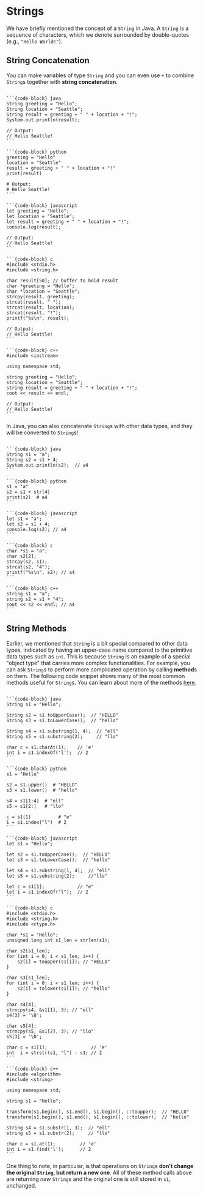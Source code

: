 # <i class="fas fa-book fa-fw"></i> Strings

We have briefly mentioned the concept of a `String` in Java. A `String` is a sequence of characters, which we denote surrounded by double-quotes (e.g., `"Hello World!"`).

## String Concatenation

You can make variables of type `String` and you can even use `+` to combine `String`s together with **string concatenation**.

````{tab-set-code}

```{code-block} java
String greeting = "Hello";
String location = "Seattle";
String result = greeting + " " + location + "!";
System.out.println(result);

// Output:
// Hello Seattle!
```

```{code-block} python
greeting = "Hello"
location = "Seattle"
result = greeting + " " + location + "!"
print(result)

# Output:
# Hello Seattle!
```

```{code-block} javascript
let greeting = "Hello";
let location = "Seattle";
let result = greeting + " " + location + "!";
console.log(result);

// Output:
// Hello Seattle!
```

```{code-block} c
#include <stdio.h>
#include <string.h>

char result[50]; // buffer to hold result
char *greeting = "Hello";
char *location = "Seattle";
strcpy(result, greeting);
strcat(result, " ");
strcat(result, location);
strcat(result, "!");
printf("%s\n", result);

// Output:
// Hello Seattle!
```

```{code-block} c++
#include <iostream>

using namespace std;

string greeting = "Hello";
string location = "Seattle";
string result = greeting + " " + location + "!";
cout << result << endl;

// Output:
// Hello Seattle!
```
````

In Java, you can also concatenate `String`s with other data types, and they will be converted to `String`s!

````{tab-set-code}

```{code-block} java
String s1 = "a";
String s2 = s1 + 4;
System.out.println(s2);  // a4
```

```{code-block} python
s1 = "a"
s2 = s1 + str(4)
print(s2)  # a4
```

```{code-block} javascript
let s1 = "a";
let s2 = s1 + 4;
console.log(s2); // a4
```

```{code-block} c
char *s1 = "a";
char s2[2];
strcpy(s2, s1);
strcat(s2, "4");
printf("%s\n", s2); // a4
```

```{code-block} c++
string s1 = "a";
string s2 = s1 + "4";
cout << s2 << endl; // a4
```
````

## String Methods

Earlier, we mentioned that `String` is a bit special compared to other data types, indicated by having an upper-case name compared to the primitive data types such as `int`. This is because `String` is an example of a special "object type" that carries more complex functionalities. For example, you can ask `String`s to perform more complicated operation by calling **method**s on them. The following code snippet shows many of the most common methods useful for `String`s. You can learn about more of the methods [here](https://docs.oracle.com/en/java/javase/11/docs/api/java.base/java/lang/String.html).

````{tab-set-code}

```{code-block} java
String s1 = "Hello";

String s2 = s1.toUpperCase();  // "HELLO"
String s3 = s1.toLowerCase();  // "hello"

String s4 = s1.substring(1, 4);  // "ell"
String s5 = s1.substring(2);     // "llo"

char c = s1.charAt(1);    // 'e'
int i = s1.indexOf('l');  // 2
```

```{code-block} python
s1 = "Hello"

s2 = s1.upper()  # "HELLO"
s3 = s1.lower()  # "hello"

s4 = s1[1:4]  # "ell"
s5 = s1[2:]   # "llo"

c = s1[1]          # "e"
i = s1.index("l")  # 2
```

```{code-block} javascript
let s1 = "Hello";

let s2 = s1.toUpperCase();  // "HELLO"
let s3 = s1.toLowerCase();  // "hello"

let s4 = s1.substring(1, 4);  // "ell"
let s5 = s1.substring(2);     //"llo"

let c = s1[1];            // "e"
let i = s1.indexOf("l");  // 2
```

```{code-block} c
#include <stdio.h>
#include <string.h>
#include <ctype.h>

char *s1 = "Hello";
unsigned long int s1_len = strlen(s1);

char s2[s1_len];
for (int i = 0; i < s1_len; i++) {
    s2[i] = toupper(s1[i]); // "HELLO"
}

char s3[s1_len];
for (int i = 0; i < s1_len; i++) {
    s2[i] = tolower(s1[i]); // "hello"
}

char s4[4];
strncpy(s4, &s1[1], 3); // "ell"
s4[3] = '\0';

char s5[4];
strncpy(s5, &s1[2], 3); // "llo"
s5[3] = '\0';

char c = s1[1];                // 'e'
int  i = strstr(s1, "l") - s1; // 2
```

```{code-block} c++
#include <algorithm>
#include <string>

using namespace std;

string s1 = "Hello";

transform(s1.begin(), s1.end(), s1.begin(), ::toupper);  // "HELLO"
transform(s1.begin(), s1.end(), s1.begin(), ::tolower);  // "hello"

string s4 = s1.substr(1, 3);  // "ell"
string s5 = s1.substr(2);     // "llo"

char c = s1.at(1);         // 'e'
int i = s1.find('l');      // 2
```
````

One thing to note, in particular, is that operations on `String`s **don't change the original `String`, but return a new one**. All of these method calls above are returning *new* `String`s and the original one is still stored in `s1`, unchanged.